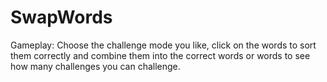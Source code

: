 # SwapWords
Gameplay: Choose the challenge mode you like, click on the words to sort them correctly and combine them into the correct words or words to see how many challenges you can challenge.
